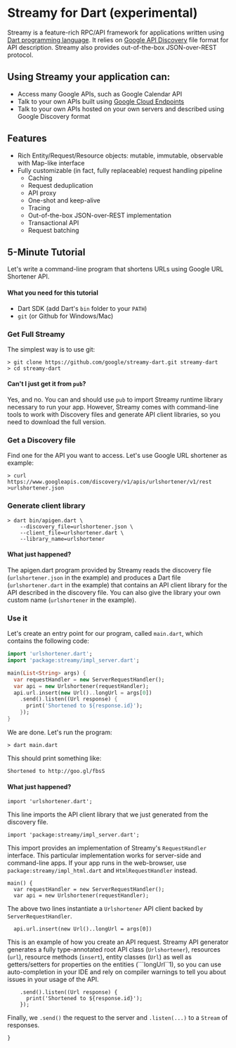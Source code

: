 # Streamy for Dart (experimental)

Streamy is a feature-rich RPC/API framework for applications written using [Dart programming language](http://dartlang.org). It relies on [Google API Discovery](https://developers.google.com/discovery/) file format for API description. Streamy also provides out-of-the-box JSON-over-REST protocol.

## Using Streamy your application can:

* Access many Google APIs, such as Google Calendar API
* Talk to your own APIs built using [Google Cloud Endpoints](https://developers.google.com/appengine/docs/java/endpoints/)
* Talk to your own APIs hosted on your own servers and described using Google Discovery format

## Features

* Rich Entity/Request/Resource objects: mutable, immutable, observable with Map-like interface
* Fully customizable (in fact, fully replaceable) request handling pipeline
  - Caching
  - Request deduplication
  - API proxy
  - One-shot and keep-alive
  - Tracing
  - Out-of-the-box JSON-over-REST implementation
  - Transactional API
  - Request batching

## 5-Minute Tutorial

Let's write a command-line program that shortens URLs using Google URL Shortener API.

#### What you need for this tutorial

* Dart SDK (add Dart's ```bin``` folder to your ```PATH```)
* ```git``` (or Github for Windows/Mac)

### Get Full Streamy

The simplest way is to use git:

    > git clone https://github.com/google/streamy-dart.git streamy-dart
    > cd streamy-dart

#### Can't I just get it from ```pub```?

Yes, and no. You can and should use ```pub``` to import Streamy runtime library necessary to run your app. However, Streamy comes with command-line tools to work with Discovery files and generate API client libraries, so you need to download the full version.

### Get a Discovery file

Find one for the API you want to access. Let's use Google URL shortener as example:

    > curl https://www.googleapis.com/discovery/v1/apis/urlshortener/v1/rest >urlshortener.json

### Generate client library

    > dart bin/apigen.dart \
        --discovery_file=urlshortener.json \
        --client_file=urlshortener.dart \
        --library_name=urlshortener

#### What just happened?

The apigen.dart program provided by Streamy reads the discovery file (```urlshortener.json``` in the example) and produces a Dart file (```urlshortener.dart``` in the example) that contains an API client library for the API described in the discovery file. You can also give the library your own custom name (```urlshortener``` in the example).

### Use it

Let's create an entry point for our program, called ```main.dart```, which contains the following code:

```dart
import 'urlshortener.dart';
import 'package:streamy/impl_server.dart';

main(List<String> args) {
  var requestHandler = new ServerRequestHandler();
  var api = new Urlshortener(requestHandler);
  api.url.insert(new Url()..longUrl = args[0])
    .send().listen((Url response) {
      print('Shortened to ${response.id}');
    });
}
```

We are done. Let's run the program:

    > dart main.dart

This should print something like:

    Shortened to http://goo.gl/fbsS

#### What just happened?

    import 'urlshortener.dart';

This line imports the API client library that we just generated from the discovery file.

    import 'package:streamy/impl_server.dart';

This import provides an implementation of Streamy's ```RequestHandler``` interface. This particular implementation works for server-side and command-line apps. If your app runs in the web-browser, use ```package:streamy/impl_html.dart``` and ```HtmlRequestHandler``` instead.

    main() {
      var requestHandler = new ServerRequestHandler();
      var api = new Urlshortener(requestHandler);

The above two lines instantiate a ```Urlshortener``` API client backed by ```ServerRequestHandler```.

      api.url.insert(new Url()..longUrl = args[0])

This is an example of how you create an API request. Streamy API generator generates a fully type-annotated root API class (```Urlshortener```), resources (```url```), resource methods (```insert```), entity classes (```Url```) as well as getters/setters for properties on the entities (```longUrl``1), so you can use auto-completion in your IDE and rely on compiler warnings to tell you about issues in your usage of the API.

        .send().listen((Url response) {
          print('Shortened to ${response.id}');
        });

Finally, we ```.send()``` the request to the server and ```.listen(...)``` to a ```Stream``` of responses.

    }
